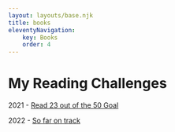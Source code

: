 ```yaml
---
layout: layouts/base.njk
title: books
eleventyNavigation:
    key: Books
    order: 4
---
```


# My Reading Challenges

2021 - [Read 23 out of the 50 Goal](https://www.goodreads.com/user_challenges/28211318)

2022 - [So far on track](https://www.goodreads.com/user_challenges/31751719)
